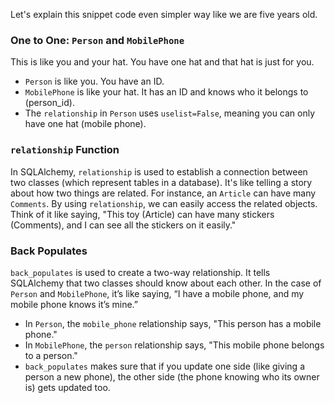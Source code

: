 Let's explain this snippet code even simpler way like we are five years old.

### One to One: `Person` and `MobilePhone`

This is like you and your hat. You have one hat and that hat is just for you.

- `Person` is like you. You have an ID.
- `MobilePhone` is like your hat. It has an ID and knows who it belongs to (person_id).
- The `relationship` in `Person` uses `uselist=False`, meaning you can only have one hat (mobile phone).

### `relationship` Function

In SQLAlchemy, `relationship` is used to establish a connection between two classes (which represent tables in a database). It's like telling a story about how two things are related. For instance, an `Article` can have many `Comments`. By using `relationship`, we can easily access the related objects. Think of it like saying, "This toy (Article) can have many stickers (Comments), and I can see all the stickers on it easily."

### Back Populates

`back_populates` is used to create a two-way relationship. It tells SQLAlchemy that two classes should know about each other. In the case of `Person` and `MobilePhone`, it’s like saying, “I have a mobile phone, and my mobile phone knows it’s mine.”

- In `Person`, the `mobile_phone` relationship says, "This person has a mobile phone."
- In `MobilePhone`, the `person` relationship says, "This mobile phone belongs to a person."
- `back_populates` makes sure that if you update one side (like giving a person a new phone), the other side (the phone knowing who its owner is) gets updated too.